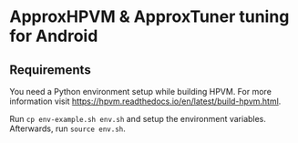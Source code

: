 # ApproxHPVM & ApproxTuner tuning for Android

## Requirements

You need a Python environment setup while building HPVM. For more information visit https://hpvm.readthedocs.io/en/latest/build-hpvm.html.

Run `cp env-example.sh env.sh` and setup the environment variables. Afterwards, run `source env.sh`.
